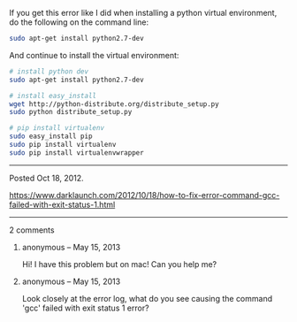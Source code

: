 If you get this error like I did when installing a python virtual environment, do the following on the command line:

```bash
sudo apt-get install python2.7-dev
```

And continue to install the virtual environment:

```bash
# install python dev
sudo apt-get install python2.7-dev

# install easy_install
wget http://python-distribute.org/distribute_setup.py
sudo python distribute_setup.py

# pip install virtualenv
sudo easy_install pip
sudo pip install virtualenv
sudo pip install virtualenvwrapper
```

---

Posted Oct 18, 2012.

https://www.darklaunch.com/2012/10/18/how-to-fix-error-command-gcc-failed-with-exit-status-1.html

---

2 comments

<ol>
    <li>
        <div>
            anonymous &ndash; May 15, 2013
            <div>
                <p>Hi! I have this problem but on mac! Can you help me?</p>
            </div>
        </div>
    </li>
    <li>
        <div>
            anonymous &ndash; May 15, 2013
            <div>
                <p>Look closely at the error log, what do you see causing the command 'gcc' failed with exit status 1 error?</p>
            </div>
        </div>
    </li>
</ol>
